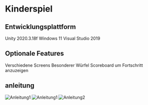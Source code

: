 # Kinderspiel
 
## Entwicklungsplattform
Unity 2020.3.18f
Windows 11
Visual Studio 2019

## Optionale Features
Verschiedene Screens
Besonderer Würfel
Scoreboard um Fortschritt anzuzeigen

## anleitung
![Anleitung1](https://user-images.githubusercontent.com/72389865/215975185-5c17a078-fac8-471e-a716-8a75ee8ced73.jpg)
![Anleitung1](https://user-images.githubusercontent.com/72389865/215975260-a03e0dee-a4e6-49bb-bdf2-15381d565fce.jpg)
![Anleitung2](https://user-images.githubusercontent.com/72389865/215975305-9b16b9dd-0e02-408a-a6c5-77c8df6586bd.jpg)
